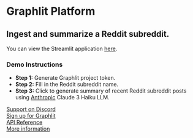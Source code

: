 # Graphlit Platform

## Ingest and summarize a Reddit subreddit.

You can view the Streamlit application [here](https://graphlit-samples-summary-reddit-feed.streamlit.app/).

### Demo Instructions
- **Step 1:** Generate Graphlit project token.
- **Step 2:** Fill in the Reddit subreddit name.
- **Step 3:** Click to generate summary of recent Reddit subreddit posts using [Anthropic](https://www.anthropic.com) Claude 3 Haiku LLM.     

[Support on Discord](https://discord.gg/ygFmfjy3Qx)            
[Sign up for Graphlit](https://docs.graphlit.dev/getting-started/signup)            
[API Reference](https://docs.graphlit.dev/graphlit-data-api/api-reference)     
[More information](https://www.graphlit.com)